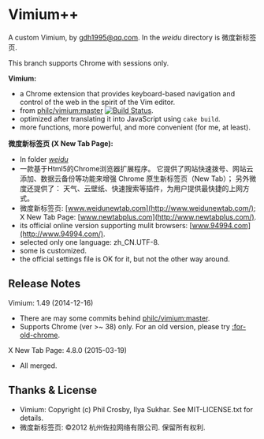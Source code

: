 Vimium++
=============================
A custom Vimium, by gdh1995@qq.com. In the *weidu* directory is 微度新标签页.

This branch supports Chrome with sessions only.

__Vimium:__
* a Chrome extension that provides keyboard-based navigation and control
    of the web in the spirit of the Vim editor.
* from [philc/vimium:master](https://github.com/philc/vimium) [![Build
    Status](https://secure.travis-ci.org/philc/vimium.png?branch=master
    )](https://travis-ci.org/philc/vimium).
* optimized after translating it into JavaScript using `cake build`.
* more functions, more powerful, and more convenient (for me, at least).

__微度新标签页 (X New Tab Page):__
* In folder [*weidu*](https://github.com/gdh1995/vimium-plus/tree/master/weidu)
* 一款基于Html5的Chrome浏览器扩展程序。
  它提供了网站快速拨号、网站云添加、数据云备份等功能来增强 Chrome
    原生新标签页（New Tab）；
  另外微度还提供了：
    天气、云壁纸、快速搜索等插件，为用户提供最快捷的上网方式。
* 微度新标签页: [www.weidunewtab.com](http://www.weidunewtab.com/);
    X New Tab Page: [www.newtabplus.com](http://www.newtabplus.com/).
* its official online version supporting mulit browsers:
    [www.94994.com](http://www.94994.com/).
* selected only one language: zh_CN.UTF-8.
* some is customized.
* the official settings file is OK for it, but not the other way around.

Release Notes
-------------
Vimium: 1.49 (2014-12-16)
* There are may some commits behind [philc/vimium:master](
    https://github.com/philc/vimium).
* Supports Chrome (ver >~ 38) only. For an old version, please try
    [:for-old-chrome](
    https://github.com/gdh1995/vimium-plus/tree/for-old-chrome).

X New Tab Page: 4.8.0 (2015-03-19)
* All merged.

Thanks & License
-------
* Vimium: Copyright (c) Phil Crosby, Ilya Sukhar. See MIT-LICENSE.txt for
    details.
* 微度新标签页: ©2012 杭州佐拉网络有限公司. 保留所有权利.